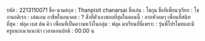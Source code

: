 รหัส : 2213110071
ชื่อ-นามสกุล : Thanpisit chanarsai
ชื่อเล่น :  โชกุน
ชื่อทีเพื่อนๆเรียก : โช
งานอดิเรก : เล่นเกม
อาชีพในอนาคต : ?
สิ่งที่ตัวเองชอบที่สุดในตอนนี้ : ลากหัวคมๆ
เพื่อนที่สนิทที่สุด : ฟลุค เบส ต้น คิว
เพื่อนที่เป็นความหวังในกลุ่ม : ฟลุค
มาเรียนที่นี่เพราะ : รุ่นพี่โปรโมทและมีครูแนะแนวแนะนำ
เวลานอนปกติ : 00.00 น

